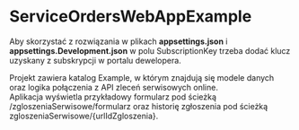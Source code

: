 # ServiceOrdersWebAppExample

Aby skorzystać z rozwiązania w plikach **appsettings.json** i **appsettings.Development.json** w polu SubscriptionKey trzeba dodać klucz uzyskany z subskrypcji w portalu dewelopera.

Projekt zawiera katalog Example, w którym znajdują się modele danych oraz logika połączenia z API zleceń serwisowych online. \
Aplikacja wyświetla przykładowy formularz pod ścieżką /zgloszeniaSerwisowe/formularz oraz historię zgłoszenia pod ścieżką zgloszeniaSerwisowe/{urlIdZgloszenia}.
